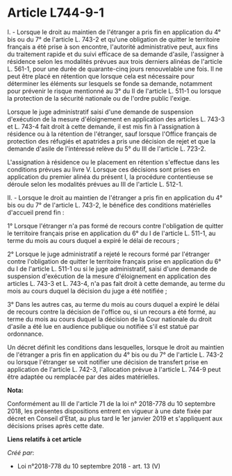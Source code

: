 # Article L744-9-1 

I. - Lorsque le droit au maintien de l'étranger a pris fin en application du 4° bis ou du 7° de l'article L. 743-2 et qu'une
obligation de quitter le territoire français a été prise à son encontre, l'autorité administrative peut, aux fins du
traitement rapide et du suivi efficace de sa demande d'asile, l'assigner à résidence selon les modalités prévues aux trois
derniers alinéas de l'article L. 561-1, pour une durée de quarante-cinq jours renouvelable une fois. Il ne peut être placé en
rétention que lorsque cela est nécessaire pour déterminer les éléments sur lesquels se fonde sa demande, notamment pour
prévenir le risque mentionné au 3° du II de l'article L. 511-1 ou lorsque la protection de la sécurité nationale ou de
l'ordre public l'exige.

Lorsque le juge administratif saisi d'une demande de suspension d'exécution de la mesure d'éloignement en application des
articles L. 743-3 et L. 743-4 fait droit à cette demande, il est mis fin à l'assignation à résidence ou à la rétention de
l'étranger, sauf lorsque l'Office français de protection des réfugiés et apatrides a pris une décision de rejet et que la
demande d'asile de l'intéressé relève du 5° du III de l'article L. 723-2.

L'assignation à résidence ou le placement en rétention s'effectue dans les conditions prévues au livre V. Lorsque ces
décisions sont prises en application du premier alinéa du présent I, la procédure contentieuse se déroule selon les modalités
prévues au III de l'article L. 512-1.

II. - Lorsque le droit au maintien de l'étranger a pris fin en application du 4° bis ou du 7° de l'article L. 743-2, le
bénéfice des conditions matérielles d'accueil prend fin :

1° Lorsque l'étranger n'a pas formé de recours contre l'obligation de quitter le territoire français prise en application du
6° du I de l'article L. 511-1, au terme du mois au cours duquel a expiré le délai de recours ;

2° Lorsque le juge administratif a rejeté le recours formé par l'étranger contre l'obligation de quitter le territoire
français prise en application du 6° du I de l'article L. 511-1 ou si le juge administratif, saisi d'une demande de suspension
d'exécution de la mesure d'éloignement en application des articles L. 743-3 et L. 743-4, n'a pas fait droit à cette demande,
au terme du mois au cours duquel la décision du juge a été notifiée ;

3° Dans les autres cas, au terme du mois au cours duquel a expiré le délai de recours contre la décision de l'office ou, si
un recours a été formé, au terme du mois au cours duquel la décision de la Cour nationale du droit d'asile a été lue en
audience publique ou notifiée s'il est statué par ordonnance.

Un décret définit les conditions dans lesquelles, lorsque le droit au maintien de l'étranger a pris fin en application du 4°
bis ou du 7° de l'article L. 743-2 ou lorsque l'étranger se voit notifier une décision de transfert prise en application de
l'article L. 742-3, l'allocation prévue à l'article L. 744-9 peut être adaptée ou remplacée par des aides matérielles.

**Nota:**

Conformément au III de l'article 71 de la loi n° 2018-778 du 10 septembre 2018, les présentes dispositions entrent en vigueur
à une date fixée par décret en Conseil d'Etat, au plus tard le 1er janvier 2019 et s'appliquent aux décisions prises après
cette date.

**Liens relatifs à cet article**

_Créé par_:

  - Loi n°2018-778 du 10 septembre 2018 - art. 13 (V)
